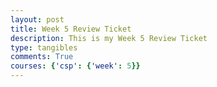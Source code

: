 ```yaml
---
layout: post
title: Week 5 Review Ticket
description: This is my Week 5 Review Ticket
type: tangibles
comments: True
courses: {'csp': {'week': 5}}
---
```


